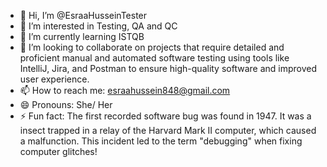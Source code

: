 - 👋 Hi, I’m @EsraaHusseinTester
- 👀 I’m interested in Testing, QA and QC
- 🌱 I’m currently learning ISTQB 
- 💞️ I’m looking to collaborate on projects that require detailed and proficient manual and automated software testing using tools like IntelliJ, Jira, and Postman to ensure high-quality software and improved user experience.
- 📫 How to reach me: esraahussein848@gmail.com
- 😄 Pronouns: She/ Her
- ⚡ Fun fact: The first recorded software bug was found in 1947. It was a insect trapped in a relay of the Harvard Mark II computer, which caused a malfunction. This incident led to the term "debugging" when fixing computer glitches!
<!---
EsraaHusseinTester/EsraaHusseinTester is a ✨ special ✨ repository because its `README.md` (this file) appears on your GitHub profile.
You can click the Preview link to take a look at your changes.
--->
